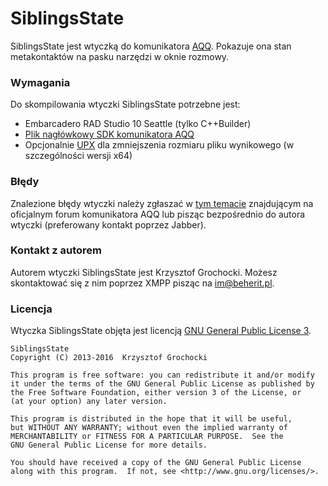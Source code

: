# SiblingsState
SiblingsState jest wtyczką do komunikatora [AQQ](http://www.aqq.eu/pl.php). Pokazuje ona stan metakontaktów na pasku narzędzi w oknie rozmowy.

### Wymagania
Do skompilowania wtyczki SiblingsState potrzebne jest:

* Embarcadero RAD Studio 10 Seattle (tylko C++Builder)
* [Plik nagłówkowy SDK komunikatora AQQ](https://bitbucket.org/beherit/pluginapi-for-aqq-im)
* Opcjonalnie [UPX](http://upx.sourceforge.net/) dla zmniejszenia rozmiaru pliku wynikowego (w szczególności wersji x64)

### Błędy
Znalezione błędy wtyczki należy zgłaszać w [tym temacie](http://forum.aqq.eu/topic/11992-siblingsstate-1000/) znajdującym na oficjalnym forum komunikatora AQQ lub pisząc bezpośrednio do autora wtyczki (preferowany kontakt poprzez Jabber).

### Kontakt z autorem
Autorem wtyczki SiblingsState jest Krzysztof Grochocki. Możesz skontaktować się z nim poprzez XMPP pisząc na im@beherit.pl.

### Licencja
Wtyczka SiblingsState objęta jest licencją [GNU General Public License 3](http://www.gnu.org/copyleft/gpl.html).

~~~~
SiblingsState
Copyright (C) 2013-2016  Krzysztof Grochocki

This program is free software: you can redistribute it and/or modify
it under the terms of the GNU General Public License as published by
the Free Software Foundation, either version 3 of the License, or
(at your option) any later version.

This program is distributed in the hope that it will be useful,
but WITHOUT ANY WARRANTY; without even the implied warranty of
MERCHANTABILITY or FITNESS FOR A PARTICULAR PURPOSE.  See the
GNU General Public License for more details.

You should have received a copy of the GNU General Public License
along with this program.  If not, see <http://www.gnu.org/licenses/>.
~~~~